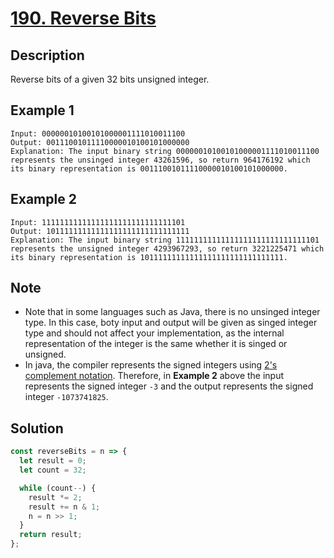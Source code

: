 # [190. Reverse Bits](https://leetcode.com/problems/reverse-bits/)

## Description

Reverse bits of a given 32 bits unsigned integer.

## Example 1

```example
Input: 00000010100101000001111010011100
Output: 00111001011110000010100101000000
Explanation: The input binary string 00000010100101000001111010011100 represents the unsinged integer 43261596, so return 964176192 which its binary representation is 00111001011110000010100101000000.
```

## Example 2

```example
Input: 11111111111111111111111111111101
Output: 10111111111111111111111111111111
Explanation: The input binary string 11111111111111111111111111111101 represents the unsigned integer 4293967293, so return 3221225471 which its binary representation is 10111111111111111111111111111111.
```

## Note

- Note that in some languages such as Java, there is no unsinged integer type. In this case, boty input and output will be given as singed integer type and should not affect your implementation, as the internal representation of the integer is the same whether it is singed or unsigned.
- In java, the compiler represents the signed integers using [2's complement notation](https://en.wikipedia.org/wiki/Two%27s_complement). Therefore, in **Example 2** above the input represents the signed integer `-3` and the output represents the signed integer `-1073741825`.

## Solution

```javascript
const reverseBits = n => {
  let result = 0;
  let count = 32;

  while (count--) {
    result *= 2;
    result += n & 1;
    n = n >> 1;
  }
  return result;
};
```
